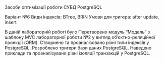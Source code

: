 Засоби оптимізації роботи СУБД PostgreSQL

Варіант №6
Види індексів: BTree, BRIN
Умови для тригера: after update, insert

В даній лабораторній роботі було
  Перетворено модуль “Модель” з шаблону MVC лабораторної роботи №2 у вигляд об’єктно-реляційної проекції (ORM).
	Створиено та проаналізовано різні типи індексів у PostgreSQL.
	Розроблено тригери бази даних PostgreSQL.
	Наведено приклади та проаналізувано рівні ізоляції транзакцій у PostgreSQL.
